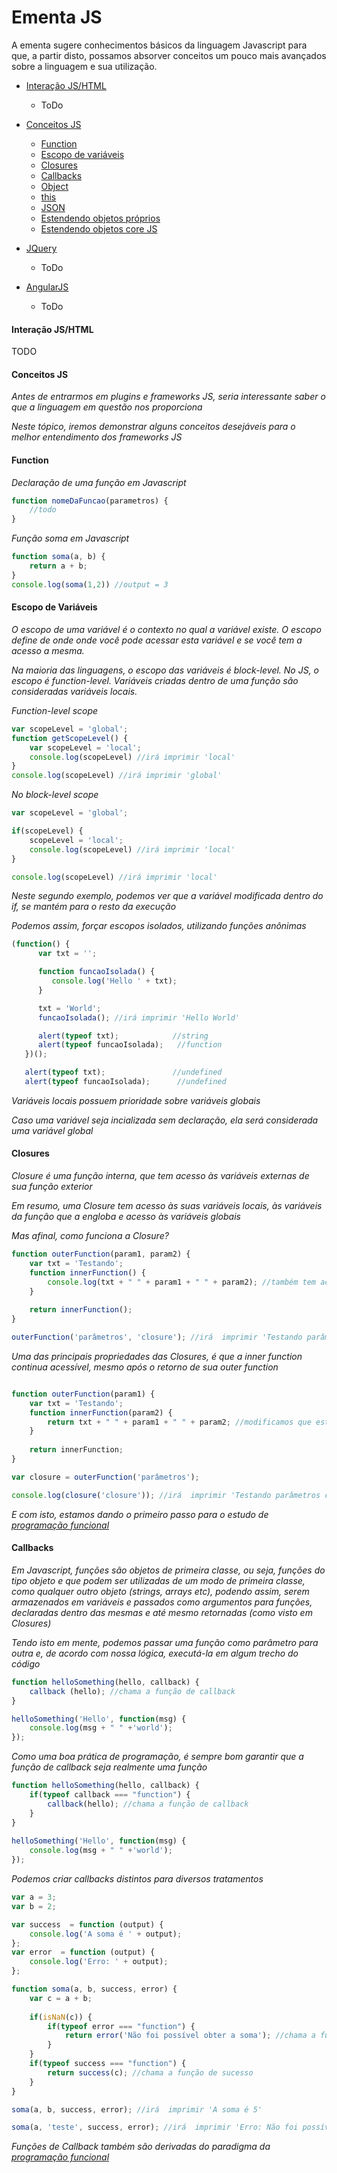 # Ementa JS

A ementa sugere conhecimentos básicos da linguagem Javascript para que, a partir disto, possamos absorver conceitos um pouco mais avançados sobre a linguagem e sua utilização.

* [Interação JS/HTML](#interacao-jshtml)
	* ToDo

* [Conceitos JS](#conceitos-js)
  * [Function](#function)
  * [Escopo de variáveis](#escopo-de-variaveis)
  * [Closures](#closures)
  * [Callbacks](#callbacks)
  * [Object](#object)
  * [this](#this)  
  * [JSON](#json)
  * [Estendendo objetos próprios](#estendendo-objetos-proprios)
  * [Estendendo objetos core JS](#estendendo-objetos-core-js)

* [JQuery](#jquery)
	* ToDo
* [AngularJS](#angularjs)
	* ToDo


#### Interação JS/HTML
TODO

#### Conceitos JS
_Antes de entrarmos em plugins e frameworks JS, seria interessante saber o que a linguagem em questão nos proporciona_  

_Neste tópico, iremos demonstrar alguns conceitos desejáveis para o melhor entendimento dos frameworks JS_

#### Function
_Declaração de uma função em Javascript_

```javascript
function nomeDaFuncao(parametros) {
	//todo
}
```
_Função soma em Javascript_

```javascript
function soma(a, b) {
	return a + b;
}
console.log(soma(1,2)) //output = 3
```

#### Escopo de Variáveis
_O escopo de uma variável é o contexto no qual a variável existe. O escopo define de onde onde você pode acessar esta variável e se você tem a acesso a mesma._

_Na maioria das linguagens, o escopo das variáveis é block-level. No JS, o escopo é function-level. Variáveis criadas dentro de uma função são consideradas variáveis locais._

_Function-level scope_

```javascript
var scopeLevel = 'global';
function getScopeLevel() {
	var scopeLevel = 'local';
    console.log(scopeLevel) //irá imprimir 'local'
}
console.log(scopeLevel) //irá imprimir 'global'
```

_No block-level scope_

```javascript
var scopeLevel = 'global';

if(scopeLevel) {
	scopeLevel = 'local';
    console.log(scopeLevel) //irá imprimir 'local'
}

console.log(scopeLevel) //irá imprimir 'local'
```

_Neste segundo exemplo, podemos ver que a variável modificada dentro do if, se mantém para o resto da execução_

_Podemos assim, forçar escopos isolados, utilizando funções anônimas_

```javascript
(function() { 
      var txt = '';

      function funcaoIsolada() {
         console.log('Hello ' + txt);
      }

      txt = 'World';
      funcaoIsolada(); //irá imprimir 'Hello World'

      alert(typeof txt);            //string
      alert(typeof funcaoIsolada);   //function
   })();

   alert(typeof txt);               //undefined
   alert(typeof funcaoIsolada);      //undefined
```
_Variáveis locais possuem prioridade sobre variáveis globais_

_Caso uma variável seja incializada sem declaração, ela será considerada uma variável global_

#### Closures
_Closure é uma função interna, que tem acesso às variáveis externas de sua função exterior_

_Em resumo, uma Closure tem acesso às suas variáveis locais, às variáveis da função que a engloba e acesso às variáveis globais_

_Mas afinal, como funciona a Closure?_

```javascript
function outerFunction(param1, param2) {
	var txt = 'Testando';
    function innerFunction() {
        console.log(txt + " " + param1 + " " + param2); //também tem acesso aos parâmetros da função
    }
    
    return innerFunction();
}

outerFunction('parâmetros', 'closure'); //irá  imprimir 'Testando parâmetros closure'

```
_Uma das principais propriedades das Closures, é que a inner function continua acessível, mesmo após o retorno de sua outer function_

```javascript

function outerFunction(param1) {
	var txt = 'Testando';
    function innerFunction(param2) {
        return txt + " " + param1 + " " + param2; //modificamos que esta função possa retornar 
    }
    
    return innerFunction;
}

var closure = outerFunction('parâmetros');

console.log(closure('closure')); //irá  imprimir 'Testando parâmetros closure'

```

_E com isto, estamos dando o primeiro passo para o estudo de [programação funcional](https://en.wikipedia.org/wiki/Functional_programming)_

#### Callbacks
_Em Javascript, funções são objetos de primeira classe, ou seja, funções do tipo objeto e que podem ser utilizadas de um modo de primeira classe, como qualquer outro objeto (strings, arrays etc), podendo assim, serem armazenados em variáveis e passados como argumentos para funções, declaradas dentro das mesmas e até mesmo retornadas (como visto em Closures)_

_Tendo isto em mente, podemos passar uma função como parâmetro para outra e, de acordo  com nossa lógica, executá-la em algum trecho do código_

```javascript
function helloSomething(hello, callback) {
    callback (hello); //chama a função de callback
}

helloSomething('Hello', function(msg) {
	console.log(msg + " " +'world');
});
```
_Como uma boa prática de programação, é sempre bom garantir que a função de callback seja realmente uma função_

```javascript
function helloSomething(hello, callback) {
	if(typeof callback === "function") {
    	callback(hello); //chama a função de callback
    }
}
	
helloSomething('Hello', function(msg) {
	console.log(msg + " " +'world');
});
```
_Podemos criar callbacks distintos para diversos tratamentos_

```javascript
var a = 3;
var b = 2;

var success  = function (output) {
	console.log('A soma é ' + output);
};
var error  = function (output) {
	console.log('Erro: ' + output);
};

function soma(a, b, success, error) {
    var c = a + b;
    
    if(isNaN(c)) {
    	if(typeof error === "function") {
       		return error('Não foi possível obter a soma'); //chama a função de erro
    	}
    }
    if(typeof success === "function") {
        return success(c); //chama a função de sucesso
    }    
}

soma(a, b, success, error); //irá  imprimir 'A soma é 5'

soma(a, 'teste', success, error); //irá  imprimir 'Erro: Não foi possível obter a soma'
```
_Funções de Callback também são derivadas do paradigma da [programação funcional](https://en.wikipedia.org/wiki/Functional_programming)_
